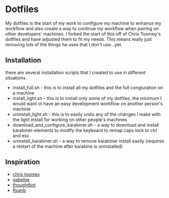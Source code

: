 Dotfiles
========

My dotfiles is the start of my work to configure my machine to enhance my
workflow and also create a way to continue my workflow when pairing on other
developers' machines.  I forked the start of this off of Chris Toomey's dotfiles
and have adjusted them to fit my needs.  This means really just removing lots
of the things he uses that I don't use...yet.

Installation
-----------
there are several installation scripts that I created to use in different
situations.
- install_full.sh - this is to install all my dotfiles and the full congiuration
  on a machine
- install_light.sh - this is to install only some of my dotfiles, the minimum I
  would want ot have an easy development workflow on another person's machine
- uninstall_light.sh - this is to easily undo any of the changes I make with the
  light install for working on other people's machines
- download_and_configure_karabiner.sh - a way to download and install
  karabiner-elements to modify the keyboard to remap caps lock to ctrl and esc
- uninstall_karabiner.sh - a way to remove karabiner install easily (requires a
  restart of the machine after karabine is uninstalled)

Inspiration
-----------

- [chris toomey](https://github.com/christoomey/dotfiles/tree/master/zsh)
- [gabebw](https://github.com/gabebw/dotfiles/)
- [thoughtbot](https://github.com/thoughtbot/dotfiles)
- [Ryanb](https://github.com/ryanb/dotfiles)
